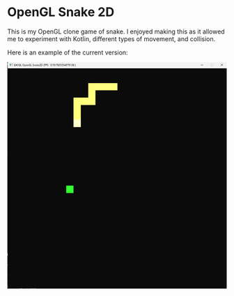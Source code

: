 # OpenGL Snake 2D

This is my OpenGL clone game of snake. I enjoyed making this as it allowed me to experiment with Kotlin, different types of movement, and collision.

Here is an example of the current version:

<img src="example.png">